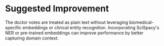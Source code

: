 # Suggested Improvement

The doctor notes are treated as plain text without leveraging biomedical-specific embeddings or clinical entity recognition. Incorporating SciSpacy's NER or pre-trained embeddings can improve performance by better capturing domain context.
